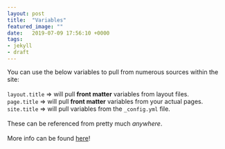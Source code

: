 ```yaml
---
layout: post
title:  "Variables"
featured_image: ""
date:   2019-07-09 17:56:10 +0000
tags:
- jekyll
- draft
---
```


You can use the below variables to pull from numerous sources within the site:
<br /><br />
`layout.title` => will pull **front matter** variables from layout files.<br />
`page.title` => will pull **front matter** variables from your actual pages.<br />
`site.title` => will pull variables from the `_config.yml` file.
<br /><br />
These can be referenced from pretty much _anywhere_.
<br /><br />
More info can be found [here](https://jekyllrb.com/docs/variables/)!
